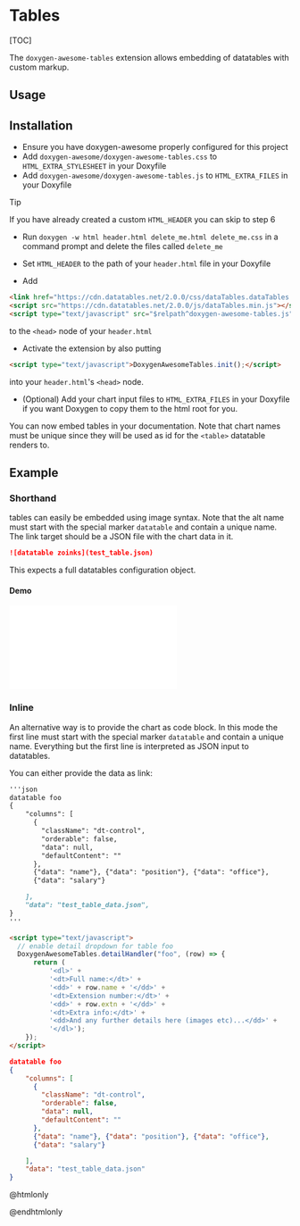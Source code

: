 # Tables
[TOC]

The `doxygen-awesome-tables` extension allows embedding of datatables with custom markup.


## Usage

## Installation
* Ensure you have doxygen-awesome properly configured for this project
* Add `doxygen-awesome/doxygen-awesome-tables.css` to `HTML_EXTRA_STYLESHEET` in your Doxyfile
* Add `doxygen-awesome/doxygen-awesome-tables.js` to `HTML_EXTRA_FILES` in your Doxyfile

> [!TIP]
> If you have already created a custom `HTML_HEADER` you can skip to step 6

* Run `doxygen -w html header.html delete_me.html delete_me.css` in a command prompt and delete the files called `delete_me`
* Set `HTML_HEADER` to the path of your `header.html` file in your Doxyfile

* Add 
```html
<link href="https://cdn.datatables.net/2.0.0/css/dataTables.dataTables.min.css" rel="stylesheet">
<script src="https://cdn.datatables.net/2.0.0/js/dataTables.min.js"></script>
<script type="text/javascript" src="$relpath^doxygen-awesome-tables.js"></script>
```
to the `<head>` node of your `header.html`

* Activate the extension by also putting 
```html
<script type="text/javascript">DoxygenAwesomeTables.init();</script>
```
into your `header.html`'s `<head>` node.

* (Optional) Add your chart input files to `HTML_EXTRA_FILES` in your Doxyfile if you want Doxygen to copy them to the html root for you.

You can now embed tables in your documentation. Note that chart names must be unique since they will be used as id for the `<table>` datatable renders to.

## Example

### Shorthand
tables can easily be embedded using image syntax. Note that the alt name must start with the special marker `datatable` and contain a unique name. The link target should be a JSON file with the chart data in it.
```markdown
![datatable zoinks](test_table.json)
```
This expects a full datatables configuration object.

#### Demo
![datatable zoinks](test_table.json)


### Inline
An alternative way is to provide the chart as code block. In this mode the first line must start with the special marker `datatable` and contain a unique name. Everything but the first line is interpreted as JSON input to datatables. 

You can either provide the data as link:
```markdown
'''json
datatable foo
{
    "columns": [
      {
        "className": "dt-control",
        "orderable": false,
        "data": null,
        "defaultContent": ""
      },
      {"data": "name"}, {"data": "position"}, {"data": "office"},
      {"data": "salary"}

    ],
    "data": "test_table_data.json",
}
'''

<script type="text/javascript">
  // enable detail dropdown for table foo
  DoxygenAwesomeTables.detailHandler("foo", (row) => {
      return (
          '<dl>' +
          '<dt>Full name:</dt>' +
          '<dd>' + row.name + '</dd>' +
          '<dt>Extension number:</dt>' +
          '<dd>' + row.extn + '</dd>' +
          '<dt>Extra info:</dt>' +
          '<dd>And any further details here (images etc)...</dd>' +
          '</dl>');
    });
</script>
```
```json
datatable foo
{
    "columns": [
      {
        "className": "dt-control",
        "orderable": false,
        "data": null,
        "defaultContent": ""
      },
      {"data": "name"}, {"data": "position"}, {"data": "office"},
      {"data": "salary"}

    ],
    "data": "test_table_data.json"
}
```

@htmlonly
<script type="text/javascript">
  // enable detail dropdown for table foo
  DoxygenAwesomeTables.detailHandler("foo", (row) => {
      return (
          '<dl>' +
          '<dt>Full name:</dt>' +
          '<dd>' + row.name + '</dd>' +
          '<dt>Extension number:</dt>' +
          '<dd>' + row.extn + '</dd>' +
          '<dt>Extra info:</dt>' +
          '<dd>And any further details here (images etc)...</dd>' +
          '</dl>');
    });
</script>
@endhtmlonly